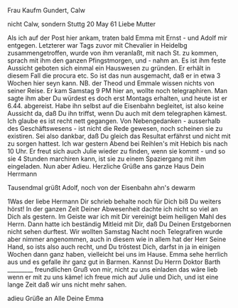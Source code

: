Frau Kaufm Gundert, Calw

 nicht Calw, sondern Stuttg 20 May 61
Liebe Mutter

Als ich auf der Post hier ankam, traten bald Emma mit Ernst - und Adolf mir entgegen. Letzterer war Tags zuvor mit Chevalier in Heidelbg zusammengetroffen, wurde von ihm veranlaßt, mit nach St. zu kommen, sprach mit ihm den ganzen Pfingstmorgen, und - nahm an. Es ist ihm feste Aussicht geboten sich einmal ein Hauswesen zu gründen. Er erhält in diesem Fall die procura etc. So ist das nun ausgemacht, daß er in etwa 3 Wochen hier seyn kann. NB. der Theod und Emmale wissen nichts von seiner Reise. Er kam Samstag 9 PM hier an, wollte noch telegraphiren. Man sagte ihm aber Du würdest es doch erst Montags erhalten, und heute ist er 6.44. abgereist. Habe ihn selbst auf die Eisenbahn begleitet, ist also keine Aussicht da, daß Du ihn triffst, wenn Du auch mit dem telegraphen kämest. Ich glaube es ist recht nett gegangen. Von Nebengedanken - ausserhalb des Geschäftswesens - ist nicht die Rede gewesen, noch scheinen sie zu existiren. Sei also dankbar, daß Du gleich das Resultat erfährst und nicht mit zu sorgen hattest. Ich war gestern Abend bei Reihlen's mit Hebich bis nach 10 Uhr. Er freut sich auch Julie wieder zu finden, wenn sie kommt - und so sie 4 Stunden marchiren kann, ist sie zu einem Spaziergang mit ihm eingeladen. Nun aber Adieu. Herzliche Grüße ans ganze Haus
 Dein Herrmann

Tausendmal grüßt Adolf, noch von der Eisenbahn ahn's dewarm


1Was der liebe Hermann Dir schrieb behalte noch für Dich biß Du weiters hörst! In der ganzen Zeit Deiner Abwesenheit dachte ich nicht so viel an Dich als gestern. Im Geiste war ich mit Dir vereinigt beim heiligen Mahl des Herrn. Dann hatte ich beständig Mitleid mit Dir, daß Du Deinen Erstgebornen nicht sehen durftest. Wir wollten Samstag Nacht noch Telegrafiren wurde aber nimmer angenommen, auch in diesem wie in allem hat der Herr Seine Hand, so ists also auch recht, und Du tröstest Dich, darfst in ja in einigen Wochen dann ganz haben, vielleicht bei uns im Hause. Emma sehe herrlich aus und es gefalle ihr ganz gut in Barmen. Kannst Du Herrn Doktor Barth _________ freundlichen Gruß von mir, nicht zu uns einladen das wäre lieb wenn er mit zu uns käme! ich freue mich auf Julie und Dich, und ist eine lange Zeit daß wir uns nicht mehr sahen.

 adieu Grüße an Alle
 Deine Emma


